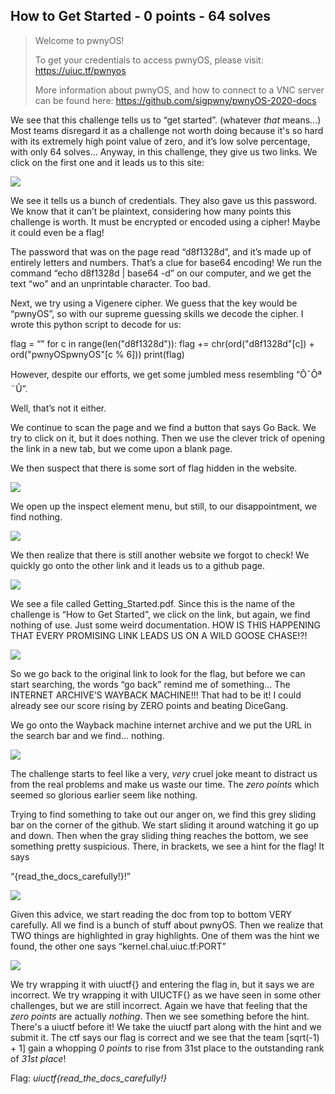 ## How to Get Started - 0 points - 64 solves

>Welcome to pwnyOS!
>
>To get your credentials to access pwnyOS, please visit: https://uiuc.tf/pwnyos
>
>More information about pwnyOS, and how to connect to a VNC server can be found here: https://github.com/sigpwny/pwnyOS-2020-docs

We see that this challenge tells us to “get started”. (whatever *that* means...)  Most teams disregard it as a challenge not worth doing because it's so hard with its extremely high point value of zero, and it’s low solve percentage, with only 64 solves... Anyway, in this challenge, they give us two links. We click on the first one and it leads us to this site:

![](https://raw.githubusercontent.com/matdaneth/uiuctf-writeups/master/Images/how_to_get_started/writeups31.PNG)

We see it tells us a bunch of credentials. They also gave us this password. We know that it can’t be plaintext, considering how many points this challenge is worth. It must be encrypted or encoded using a cipher! Maybe it could even be a flag!

The password that was on the page read  “d8f1328d”, and it’s made up of entirely letters and numbers. That’s a clue for base64 encoding! We run the command “echo d8f1328d | base64 -d” on our computer, and we get the text “wo” and an unprintable character. Too bad.

Next, we try using a Vigenere cipher. We guess that the key would be “pwnyOS”, so with our supreme guessing skills we decode the cipher. I wrote this python script to decode for us:

   flag = “”
   for c in range(len("d8f1328d")):
	flag += chr(ord("d8f1328d"[c]) + ord("pwnyOSpwnyOS"[c % 6]))
   print(flag)

However, despite our efforts, we get some jumbled mess resembling “Ô¯Ôª¨Û”.

Well, that’s not it either.

We continue to scan the page and we find a button that says Go Back. We try to click on it, but it does nothing. Then we use the clever trick of opening the link in a new tab, but we come upon a blank page. 

We then suspect that there is some sort of flag hidden in the website.

![](https://raw.githubusercontent.com/matdaneth/uiuctf-writeups/master/Images/how_to_get_started/writeups32.PNG)

We open up the inspect element menu, but still, to our disappointment, we find nothing. 

![](https://raw.githubusercontent.com/matdaneth/uiuctf-writeups/master/Images/how_to_get_started/writeups33.PNG)

We then realize that there is still another website we forgot to check! We quickly go onto the other link and it leads us to a github page.

![](https://raw.githubusercontent.com/matdaneth/uiuctf-writeups/master/Images/how_to_get_started/writeups34.PNG)


We see a file called Getting_Started.pdf. Since this is the name of the challenge is “How to Get Started”, we click on the link, but again, we find nothing of use. Just some weird documentation. HOW IS THIS HAPPENING THAT EVERY PROMISING LINK LEADS US ON A WILD GOOSE CHASE!?! 

![](https://raw.githubusercontent.com/matdaneth/uiuctf-writeups/master/Images/how_to_get_started/writeups35.PNG)

So we go back to the original link to look for the flag, but before we can start searching, the words “go back” remind me of something… The INTERNET ARCHIVE’S WAYBACK MACHINE!!! That had to be it! I could already see our score rising by ZERO points and beating DiceGang.

We go onto the Wayback machine internet archive and we put the URL in the search bar and we find… nothing.

![](https://raw.githubusercontent.com/matdaneth/uiuctf-writeups/master/Images/how_to_get_started/writeups36.PNG)

The challenge starts to feel like a very, *very* cruel joke meant to distract us from the real problems and make us waste our time. The *zero points* which seemed so glorious earlier seem like nothing. 

Trying to find something to take out our anger on, we find this grey sliding bar on the corner of the github. We start sliding it around watching it go up and down. Then when the gray sliding thing reaches the bottom, we see something pretty suspicious. 
There, in brackets, we see a hint for the flag! It says 

“{read_the_docs_carefully!}!”

![](https://raw.githubusercontent.com/matdaneth/uiuctf-writeups/master/Images/how_to_get_started/writeups37.PNG)

Given this advice, we start reading the doc from top to bottom VERY carefully. All we find is a bunch of stuff about pwnyOS. Then we realize that TWO things are highlighted in gray highlights. One of them was the hint we found, the other one says “kernel.chal.uiuc.tf:PORT”

![](https://raw.githubusercontent.com/matdaneth/uiuctf-writeups/master/Images/how_to_get_started/writeups38.PNG)

We try wrapping it with uiuctf{} and entering the flag in, but it says we are incorrect. We try wrapping it with UIUCTF{} as we have seen in some other challenges, but we are still incorrect.
Again we have that feeling that the *zero points* are actually *nothing*. Then we see something before the hint. There's a uiuctf before it! We take the uiuctf part along with the hint and we submit it. The ctf says our flag is correct and we see that the team [sqrt(-1) + 1] gain a whopping *0 points* to rise from 31st place to the outstanding rank of *31st place*!

Flag: *uiuctf{read_the_docs_carefully!}*
